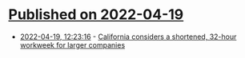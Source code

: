# [Published on 2022-04-19](index.md)

* [2022-04-19, 12:23:16](https://news.ycombinator.com/item?id=31082144) - [California considers a shortened, 32-hour workweek for larger companies](https://www.cnbc.com/2022/04/12/california-considers-a-32-hour-workweek-for-larger-companies.html)
